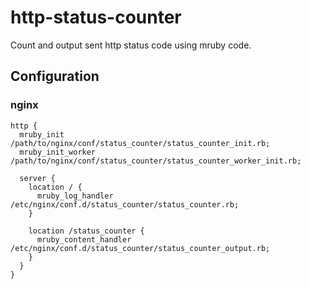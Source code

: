 # http-status-counter

Count and output sent http status code using mruby code.

## Configuration

### nginx

```nginx
http {
  mruby_init /path/to/nginx/conf/status_counter/status_counter_init.rb;
  mruby_init_worker /path/to/nginx/conf/status_counter/status_counter_worker_init.rb;

  server {
    location / {
      mruby_log_handler /etc/nginx/conf.d/status_counter/status_counter.rb;
    }

    location /status_counter {
      mruby_content_handler /etc/nginx/conf.d/status_counter/status_counter_output.rb;
    }
  }
}
```
